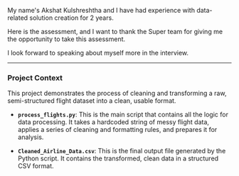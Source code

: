 My name's Akshat Kulshreshtha and I have had experience with data-related solution creation for 2 years.

Here is the assessment, and I want to thank the Super team for giving me the opportunity to take this assessment.

I look forward to speaking about myself more in the interview.

---

### Project Context

This project demonstrates the process of cleaning and transforming a raw, semi-structured flight dataset into a clean, usable format.

-   **`process_flights.py`**: This is the main script that contains all the logic for data processing. It takes a hardcoded string of messy flight data, applies a series of cleaning and formatting rules, and prepares it for analysis.

-   **`Cleaned_Airline_Data.csv`**: This is the final output file generated by the Python script. It contains the transformed, clean data in a structured CSV format. 